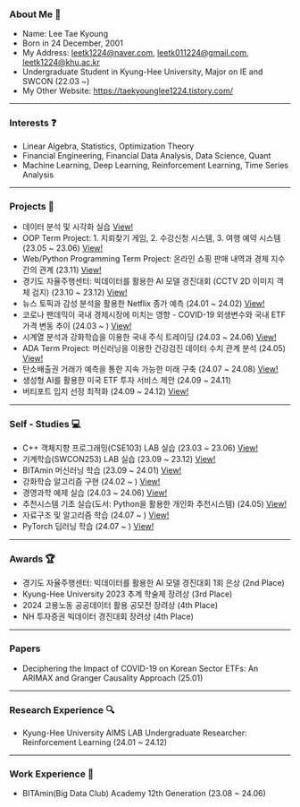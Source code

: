 ### About Me 👋

- Name: Lee Tae Kyoung
- Born in 24 December, 2001
- My Address: leetk1224@naver.com, leetk011224@gmail.com, leetk1224@khu.ac.kr
- Undergraduate Student in Kyung-Hee University, Major on IE and SWCON (22.03 ~)
- My Other Website: https://taekyounglee1224.tistory.com/

---

### Interests ❓

- Linear Algebra, Statistics, Optimization Theory
- Financial Engineering, Financial Data Analysis, Data Science, Quant
- Machine Learning, Deep Learning, Reinforcement Learning, Time Series Analysis

---

### Projects 📘

- 데이터 분석 및 시각화 실습 <a href = "https://github.com/taekyounglee1224/Data-Science/tree/main">View!</a>
- OOP Term Project: 1. 지뢰찾기 게임, 2. 수강신청 시스템, 3. 여행 예약 시스템 (23.05 ~ 23.06) <a href = "https://github.com/taekyounglee1224/KHU-School-Projects/tree/main/OOP%20(CSE103)/Projects">View!</a>
- Web/Python Programming Term Project: 온라인 쇼핑 판매 내역과 경제 지수 간의 관계 (23.11) <a href = "https://github.com/taekyounglee1224/KHU-School-Projects/tree/main/Web%20Python%20Programming%20(SWCON104)/Projects">View!</a>
- 경기도 자율주행센터: 빅데이터를 활용한 AI 모델 경진대회 (CCTV 2D 이미지 객체 검지) (23.10 ~ 23.12) <a href = "https://github.com/taekyounglee1224/KyungGI-Self-Driving-Car-AI-Contest">View!</a>
- 뉴스 토픽과 감성 분석을 활용한 Netflix 종가 예측 (24.01 ~ 24.02) <a href = "https://github.com/skier-song9/bitamin_winter_proj">View!</a>
- 코로나 팬데믹이 국내 경제시장에 미치는 영향 - COVID-19 외생변수와 국내 ETF 가격 변동 추이 (24.03 ~ ) <a href = "https://github.com/taekyounglee1224/Finance-Project">View!</a>
- 시계열 분석과 강화학습을 이용한 국내 주식 트레이딩 (24.03 ~ 24.06) <a href = "https://github.com/skier-song9/bitamin1213_trading">View!</a>
- ADA Term Project: 머신러닝을 이용한 건강검진 데이터 수치 관계 분석 (24.05) <a href = "https://github.com/taekyounglee1224/KHU_IE_SWCON/tree/main/ADA%20(SWCON372)/Term%20Project">View!</a>
- 탄소배출권 거래가 예측을 통한 지속 가능한 미래 구축 (24.07 ~ 24.08) <a href = "https://github.com/taekyounglee1224/bitamin_12_conf">View!</a>
- 생성형 AI를 활용한 미국 ETF 투자 서비스 제안 (24.09 ~ 24.11)
- 버티포트 입지 선정 최적화 (24.09 ~ 24.12) <a href = "https://github.com/taekyounglee1224/Data_Capstone">View!</a>

---
### Self - Studies 💻

- C++ 객체지향 프로그래밍(CSE103) LAB 실습 (23.03 ~ 23.06) <a href = "https://github.com/taekyounglee1224/KHU-School-Projects/tree/main/OOP%20(CSE103)/Lab%20Excercises">View!</a>
- 기계학습(SWCON253) LAB 실습 (23.09 ~ 23.12) <a href = "https://github.com/taekyounglee1224/KHU-School-Projects/tree/main/Machine%20Learning%20(SWCON253)">View!</a>
- BITAmin 머신러닝 학습 (23.09 ~ 24.01) <a href = "https://github.com/taekyounglee1224/Bitamin">View!</a>
- 강화학습 알고리즘 구현 (24.02 ~ ) <a href = "https://github.com/taekyounglee1224/Reinforcement-Learning/tree/main/Algorithms">View!</a>
- 경영과학 예제 실습 (24.03 ~ 24.06) <a href = "https://github.com/taekyounglee1224/KHU-School-Projects/tree/main/Operations%20Research%20(IE301)">View!</a>
- 추천시스템 기초 실습(도서: Python을 활용한 개인화 추천시스템) (24.05) <a href = "https://github.com/taekyounglee1224/Personalized-Recommendation-System-using-Python/tree/main/codes">View!</a>
- 자료구조 및 알고리즘 학습 (24.07 ~ ) <a href = "https://github.com/taekyounglee1224/DS_ALGO">View!</a>
- PyTorch 딥러닝 학습 (24.07 ~ ) <a href = "https://github.com/taekyounglee1224/Pytorch_DL">View!</a>

---
### Awards 🏆

- 경기도 자율주행센터: 빅데이터를 활용한 AI 모델 경진대회 1회 은상 (2nd Place)
- Kyung-Hee University 2023 추계 학술제 장려상 (3rd Place)
- 2024 고용노동 공공데이터 활용 공모전 장려상 (4th Place)
- NH 투자증권 빅데이터 경진대회 장려상 (4th Place)

---
### Papers
- Deciphering the Impact of COVID-19 on Korean Sector ETFs: An ARIMAX and Granger Causality Approach (25.01)


  
---
### Research Experience 🔍

- Kyung-Hee University AIMS LAB Undergraduate Researcher: Reinforcement Learning (24.01 ~ 24.12)

---
### Work Experience 📝

- BITAmin(Big Data Club) Academy 12th Generation (23.08 ~ 24.06) 


  
<!--
**taekyounglee1224/taekyounglee1224** is a ✨ _special_ ✨ repository because its `README.md` (this file) appears on your GitHub profile.

Here are some ideas to get you started:

- 🔭 I’m currently working on ...
- 🌱 I’m currently learning ...
- 👯 I’m looking to collaborate on ...
- 🤔 I’m looking for help with ...
- 💬 Ask me about ...
- 📫 How to reach me: ...
- 😄 Pronouns: ...
- ⚡ Fun fact: ...
-->
